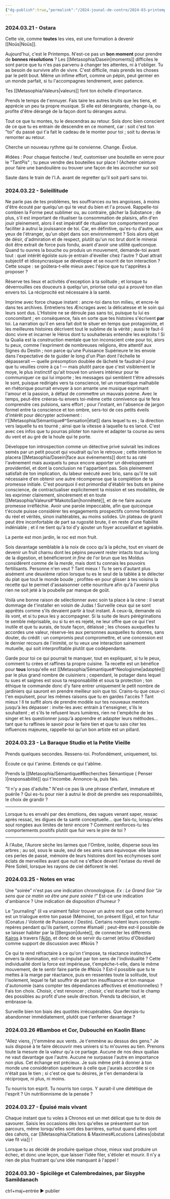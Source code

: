 ```yaml
---
{"dg-publish":true,"permalink":"/2024-jounal-de-contre/2024-03-printemps-qu-il-faut/","created":"2024-12-05T22:43:45.163+01:00","updated":"2024-05-25T08:27:53.264+02:00"}
---
```



### 2024.03.21 - Ostara
Cette vie, comme **toutes** les vies, est une formation à devenir [[Noüs\|Noüs]].

Aujourd'hui, c'est le Printemps. N'est-ce pas un **bon moment** pour prendre de **bonnes résolutions** ?
Les [[Metasophia/Dasein\|moments]] difficiles le sont parce que tu n'es pas parvenu à changer tes attentes, ni à t'obliger. Tu as besoin de survivre afin de vivre. C'est difficile, mais prends les choses par le petit bout. Même un infime effort, comme un pépin, peut germer en un monde parfait, si tu l'accompagnes tendrement, avec patience.

Tes [[Metasophia/Valeurs\|valeurs]] font ton échelle d'importance.

Prends le temps de t'ennuyer. Fais taire les autres bruits que les tiens, et apprécie un peu ta propre musique. Si elle est dérangeante, change-la, ou profite d'être dérangé de la façon dont tu déranges autrui.

Tout ce que tu montes, tu le descendras au retour. Sois donc bien conscient de ce que tu es entrain de descendre en ce moment, car : soit c'est ton "toi" du passé qui t'a fait le cadeau de le monter pour toi ; soit tu devras le remonter au retour.

Cherche un nouveau rythme qui te convienne. Change. Évolue.

#Idées : Pour chaque festoche / teuf, customiser une bouteille en verre pour le "TantPis" ; tu peux vendre des bouteilles sur place ! (Acheter ceinture pour faire une bandoulière ou trouver une façon de les accrocher sur soi)

Saute dans le train de l'I.A. avant de regretter qu'il soit parti sans toi.
### 2024.03.22 - Soleillitude

Ne parle pas de tes problèmes, tes souffrances ou tes angoisses, à moins d'être écouté par quelqu'un qui te veut du bien et l'a prouvé.
Rappelle-toi combien la Forme peut sublimer ou, au contraire, gâcher la Substance ; de plus, s'il est important de ritualiser ta consommation de plaisirs, afin d'en jouir pleinement, alors il est impératif de ritualiser ton comportement pour faciliter à autrui la jouissance de toi.
Car, en définitive, qu'es-tu d'autre, aux yeux de l'étranger, qu'un objet dans son environnement ? Sois alors objet de désir, d'admiration et de respect, plutôt qu'un roc brut dont le minerai doit être extrait de force puis fondu, avant d'avoir une utilité quelconque.
Quand tu ouvres la bouche ou produis un mouvement, demande-toi avant tout : quel intérêt égoïste suis-je entrain d'éveiller chez l'autre ? Quel attrait  subjectif et idiosyncrasique se développe et se nourrit de ton interaction ? Cette soupe : se goûtera-t-elle mieux avec l'épice que tu t'apprêtes à proposer ?

Réserve tes lieux et activités d'exception à ta solitude ; et lorsque tu déverrouilles ces douceurs à quelqu'un, priorise celui qui a prouvé ton élan envers toi. La réciprocité est nécessaire à la santé.

Imprime avec force chaque instant : ancre-toi dans ton milieu, et encre-le dans tes archives. Entretiens tes Æncrages avec la délicatesse et le soin qui leurs sont dus. L'Histoire ne se déroule pas sans toi, puisque tu lui es concomitant ; en conséquence, fais en sorte que tes histoires s'écrivent **par** toi. La narration qu'il en sera fait doit te situer en temps que protagoniste, et les meilleures histoires décrivent tout le sublime de la vérité ; aussi te faut-il donc vivre et incarner le Héros dont tu souhaiterais entendre les exploits ! Si ta Qualia est la construction mentale que ton inconscient crée pour toi, alors tu peux, comme l'expriment de nombreuses religions, être attentif aux Signes du Destin ; non parce qu'une Puissance Supérieure te les envoie dans l'expectative de te guider le long d'un Plan dont l'échelle te dépasserait — quelle présomption doublée de lâcheté te faudrait-il pour que tu veuilles croire à ça ! — mais plutôt parce que c'est visiblement le moye, le plus instinctif qu'ait trouvé ton univers intérieur pour te communiquer ce qui lui importe ; les messages qui semblent t'être adressés le sont, puisque redirigés vers ta conscience, tel un romantique malhabile en rhétorique pourrait envoyer à son amante une musique exprimant l'amour et la passion, à défaut de commettre un mauvais poème.
Avec le temps, peut-être créeras-tu envers toi-même cette connivence qui te fera comprendre ces pulsions, sans effort ; pour l'instant, en l'absence de jargon formel entre ta conscience et ton ombre, sers-toi de ces petits éveils d'intérêt pour décrypter activement : l'[[Metasophia/Sémantique#^Sensation\|état]] dans lequel tu es ; la direction vers laquelle tu es tourné ; ainsi que la vitesse à laquelle tu es lancé. C'est avec ces infos que tu pourras piloter ton navire et adapter ta course au sens du vent et au gré de la houle qui te porte.

Développe ton introspection comme un détective privé suivrait les indices semés par un petit poucet qui voudrait qu'on le retrouve ; cette intention te placera [[Metasophia/Dasein\|face aux événements]] dont tu as raté l'avènement mais auxquels tu peux encore apporter un développement providentiel, et dont la conclusion ne t'appartient pas. Sois pleinement satisfait de ton implication, du labeur exécuté avec brio, sans qu'il te soit nécessaire d'en obtenir une autre récompense que la complétion de ta promesse initiale.
C'est pourquoi il est primordial d'établir tes buts en pleine conscience, de contractualiser explicitement ta mission et ses modalités, de les exprimer clairement, sincèrement et en toute [[Metasophia/Valeurs#^MakotoSan\|honnêteté]], et de ne faire aucune promesse irréfléchie. Avoir une parole impeccable, afin que quiconque t'écoute puisse considérer tes engagements prospectifs comme fondations du réel et vérités, sinon inaltérables, au moins solides. Un plateau de granit peut être inconfortable de part sa rugosité brute, il en reste d'une fiabilité indéniable ; et il ne tient qu'à toi d'y ajouter un foyer accueillant et agréable.

La pente est mon jardin, le roc est mon fruit.

Sois davantage semblable à la noix de coco qu'à la pêche, tout en visant de devenir un fruit charnu dont les pépins peuvent rester intacts tout au long de la digestion, et bénéficieront *in fine* de l'or brun que les Moldus considèrent comme de la *merde*, mais dont tu connais les pouvoirs fertilisants.
Personne n'en veut ? Tant mieux ! Tu te sers d'autant plus aisément une deuxième ration lorsque tu es le seul de la tablée à te délecter du plat que tout le monde boude ; profites-en pour glisser à tes voisins la recette qui te permet d'assaisonner cette nourriture afin qu'à l'avenir plus rien ne soit jeté à la poubelle par manque de goût.

Voilà une bonne raison de sélectionner avec soin ta place à la cène : il serait dommage de t'installer en voisin de Judas ! Surveille ceux qui se sont apprêtés comme s'ils devaient partir à tout instant. À ceux-là, demande où ils vont, et si tu peux les y accompagner. Si la suite de leurs pérégrinations te semble méprisable, ou si tu en es rejeté, ne leur offre que ce qui t'est inutile et que tu aurais, de toute façon, délaissé ; les choses auxquelles tu accordes une valeur, réserve-les aux personnes auxquelles tu donnes, sans douter, du crédit : un compromis peut compromettre, et une concession est le dernier recours de l'inimité, or tu veux une interaction sainement mutuelle, qui soit interprofitable plutôt que codépendante.

Garde pour toi ce qui pourrait te manquer, tout en expliquant, si tu le peux, comment tu crées et raffines ta propre cuisine. Ta recette est un bénéfice pour **tous** lorsqu'elle est [[Metasophia/Sémantique#^Neologisme\|adꜵptée]] par le plus grand nombre de cuisiniers ; cependant, le potager dans lequel tu sues et saignes est sous ta responsabilité et sous ta protection ; ton éthique te commande donc d'y faire entrer uniquement le petit nombre de jardiniers qui sauront en prendre meilleur soin que toi.
Crains-tu que ceux-ci t'en expulsent, pour les mêmes raisons que tu en gardes l'accès ? Tant mieux ! Il te suffit alors de prendre modèle sur tes nouveaux mentors jusqu'à les dépasser : invite-les avec entrain à t'enseigner, s'ils le souhaitent ; et s'ils te refusent leurs lumières, rien ne t'empêche de les singer et les questionner jusqu'à apprendre et adꜵpter leurs méthodes... tant que tu raffines le savoir pour le faire tien et que tu sais citer tes influences majeures, rappelle-toi qu'un bon artiste est un pillard.

### 2024.03.23 - La Baraque Studio et la Petite Vieille

Prends quelques secondes.
Ressens-toi.
Profondément, uniquement, toi.

Écoute ce qui t'anime.
Entends ce qui t'abîme.

Prends la [[Metasophia/Sémantique#Recherches Sémantique ( Penser )\|responsabilité]] qui t'incombe.
Annonce-la, puis fais.

"Il n'y a pas d'adulte."
N'est-ce pas là une phrase d'enfant, immature et puérile ? Qui es-tu pour nier à autrui le droit de prendre ses responsabilités, le choix de grandir ?

***
Lorsque tu es envahi par des émotions, des vagues venant saper, ressac après ressac, les digues de ta santé conceptuelle... que fais-tu, lorsqu'elles sout rongées aux limites de tenir encore ? Comment renforces-tu tes comportements positifs plutôt que fuir vers le pire de toi ?
***
À l'Aube, l'Aurore sèche les larmes que l'Ombre, isolée, disperse sous les arbres ; au sol, sous le saule, seul de ses amis sans équivoque: elle laisse ces perles de passé, mémoire de leurs histoires dont les ecchymoses sont éclats de merveilles avant que nuit ne s'efface devant l'extase du réveil de Père Soleil, lorsque les rayons de ciel déflorent le réel.

### 2024.03.25 - Notes en vrac

Une "soirée" n'est pas une indication chronologique.
*Ex : Le Grand Soir*
*"Je sens que ce matin va être une pure soirée !"*
Est-ce une indication d'ambiance ? Une indication de disposition d'humeur ?

Le "journaling" (il va vraiment falloir trouver un autre mot que cette horreur) est un trialogue entre ton passé (Mémoire), ton présent (Ego), et ton futur (Conatus / Volonté de Puissance / Destin). Certains notent leurs concepts-repères pendant qu'ils parlent, comme #Ismaël ; peut-être est-il possible de se laisser habiter par la [[Bergson\|durée]], de connecter les différents [Kairos](https://fr.wikipedia.org/wiki/Kairos) à travers l'[Aiôn](https://fr.wikipedia.org/wiki/Ai%C3%B4n), et donc de se servir du carnet (et/ou d'Obsidian) comme support de discussion avec #Noüs ?

Ce qui te rend réfractaire à ce qu'on t'impose, ta réactance instinctive envers la domination, est-ce impulsé par ton sens de l'individualité ?
Cette individualité dont la force est impérieuse, t'empêche-t-elle, dans le même mouvement, de te sentir faire partie de #Noüs ?
Est-il possible que tu te mettes à la marge par réactance, puis en ressentes toute la solitude, tout l'isolement, lequel te fait souffrir de part ton insuffisance et ton manque d'autonomie (sans compter tes dépendances affectives et émotionnelles) ?
Fais ton choix. Choisir, c'est renoncer ; choisir, c'est écarter tout le champ des possibles au profit d'une seule direction.
Prends ta décision, et embrasse-la.

Surveille bien ton biais des quotités irrécupérables. Que devrais-tu abandonner immédiatement, plutôt que t'enferrer davantage ?

### 2024.03.26 #Bamboo et Cor, Dubouché en Kaolin Blanc

"Allez viens, j't'emmène aux vents. Je t'emmène au dessus des gens."
Je suis disposé à te faire découvrir mes univers si tu m'ouvres au tien.
Prenons toute la mesure de la valeur qu'a ce partage. Aucune de nos deux qualias ne vaut davantage que l'autre. Aucune ne surpasse l'autre en importance non plus. Cet échange est précieux.
Je suis même prêt à donner à ton monde une considération supérieure à celle que j'aurais accordée si ce n'était pas le tien ; si c'est ce que tu désires, je t'en demanderai la réciproque, ni plus, ni moins.

Tu nourris ton esprit. Tu nourris ton corps. Y aurait-il une diététique de l'esprit ? Un nutritionnisme de la pensée ?

### 2024.03.27 - Épuisé mais vivant

Chaque instant que tu voles à Chronos est un met délicat que tu te dois de savourer. Saisis les occasions dès lors qu'elles se présentent sur ton parcours, même lorsqu'elles sont des barrières, surtout quand elles sont des cahots, car [[Metasophia/Citations & Maximes#Locutions Latines\|obstat viae fit via]] !

Lorsque tu as décidé de produire quelque chose, mieux vaut produire un échec, et donc une leçon, que laisser l'idée filer, s'étioler et mourir.
Il n'y a rien de plus frustrant qu'une idée manquant à l'appel !

### 2024.03.30 - Spicilège et Calembredaines, par Sisyphe Samildanach

ctrl+maj+entrée ► publier

